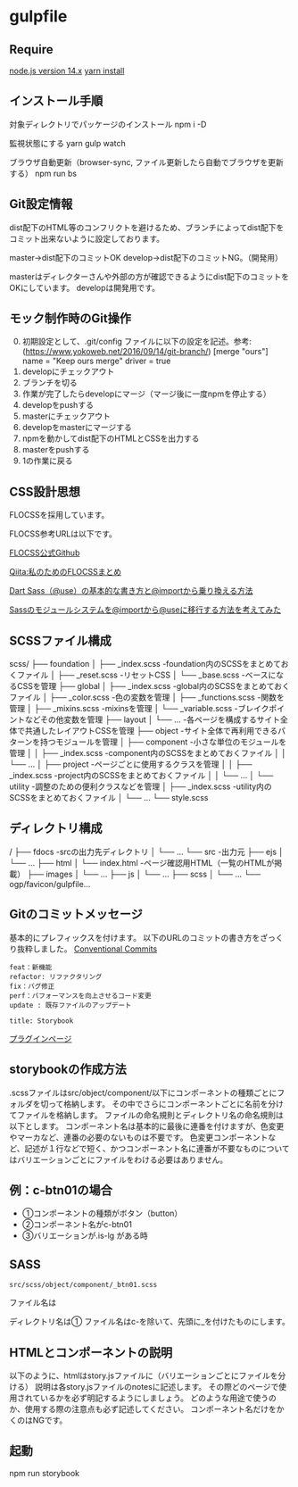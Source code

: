 # gulpfile

## Require
[node.js version 14.x](https://qiita.com/taiponrock/items/9001ae194571feb63a5e)
[yarn install](https://www.suzu6.net/posts/124-yarn-windows/)

## インストール手順
対象ディレクトリでパッケージのインストール
npm i -D

監視状態にする
yarn gulp watch

ブラウザ自動更新（browser-sync, ファイル更新したら自動でブラウザを更新する）
npm run bs

## Git設定情報
dist配下のHTML等のコンフリクトを避けるため、ブランチによってdist配下をコミット出来ないように設定しております。

master→dist配下のコミットOK
develop→dist配下のコミットNG。（開発用）

masterはディレクターさんや外部の方が確認できるようにdist配下のコミットをOKにしています。
developは開発用です。

## モック制作時のGit操作
0. 初期設定として、.git/config ファイルに以下の設定を記述。参考:(https://www.yokoweb.net/2016/09/14/git-branch/)
[merge "ours"]
    name = "Keep ours merge"
    driver = true
1. developにチェックアウト
2. ブランチを切る
3. 作業が完了したらdevelopにマージ（マージ後に一度npmを停止する）
4. developをpushする
5. masterにチェックアウト
6. developをmasterにマージする
7. npmを動かしてdist配下のHTMLとCSSを出力する
8. masterをpushする
9. 1の作業に戻る


## CSS設計思想
FLOCSSを採用しています。

FLOCSS参考URLは以下です。

[FLOCSS公式Github](https://github.com/hiloki/flocss)

[Qiita:私のためのFLOCSSまとめ](https://qiita.com/super-mana-chan/items/644c6827be954c8db2c0)

[Dart Sass（@use）の基本的な書き方と@importから乗り換える方法](https://haniwaman.com/dart-sass/)

[Sassのモジュールシステムを@importから@useに移行する方法を考えてみた](https://parashuto.com/rriver/development/sass-module-system-from-import-to-use)

## SCSSファイル構成
scss/
├── foundation
│   ├── _index.scss          -foundation内のSCSSをまとめておくファイル
│   ├── _reset.scss          -リセットCSS
│   └── _base.scss           -ベースになるCSSを管理
├── global
│   ├── _index.scss          -global内のSCSSをまとめておくファイル
│   ├── _color.scss          -色の変数を管理
│   ├── _functions.scss      -関数を管理
│   ├── _mixins.scss         -mixinsを管理
│   └── _variable.scss       -ブレイクポイントなどその他変数を管理
├── layout
│   └── ...                  -各ページを構成するサイト全体で共通したレイアウトCSSを管理
├── object                   -サイト全体で再利用できるパターンを持つモジュールを管理
│   ├── component            -小さな単位のモジュールを管理
│ 	│   ├── _index.scss      -component内のSCSSをまとめておくファイル
│   │   └── ...
│   ├── project              -ページごとに使用するクラスを管理
│ 	│   ├── _index.scss      -project内のSCSSをまとめておくファイル
│   │   └── ...
│   └── utility              -調整のための便利クラスなどを管理
│ 	    ├── _index.scss      -utility内のSCSSをまとめておくファイル
│       └── ...
└── style.scss

## ディレクトリ構成

/
├── fdocs               -srcの出力先ディレクトリ
│   └── ...
└── src                 -出力元
    ├── ejs
    │   └── ...
    ├── html
    │   └── index.html  -ページ確認用HTML（一覧のHTMLが掲載）
    ├── images
    │   └── ...
    ├── js
    │   └── ...
    ├── scss
    │   └── ...
    └── ogp/favicon/gulpfile...

## Gitのコミットメッセージ
基本的にプレフィックスを付けます。
以下のURLのコミットの書き方をざっくり抜粋しました。
[Conventional Commits](https://www.conventionalcommits.org/ja/v1.0.0/)
```
feat：新機能
refactor: リファクタリング
fix：バグ修正
perf：パフォーマンスを向上させるコード変更
update : 既存ファイルのアップデート
```



```
title: Storybook
```

[プラグインページ](https://storybook.js.org/)

## storybookの作成方法
.scssファイルはsrc/object/component/以下にコンポーネントの種類ごとにフォルダを切って格納します。
その中でさらにコンポーネントごとに名前を分けてファイルを格納します。
ファイルの命名規則とディレクトリ名の命名規則は以下とします。
コンポーネント名は基本的に最後に連番を付けますが、色変更やマーカなど、連番の必要のないものは不要です。
色変更コンポーネントなど、記述が１行などで短く、かつコンポーネント名に連番が不要なものについてはバリエーションごとにファイルをわける必要はありません。

## 例：c-btn01の場合
- ①コンポーネントの種類がボタン（button）
- ②コンポーネント名がc-btn01
- ③バリエーションが.is-lg
がある時

## SASS
``src/scss/object/component/_btn01.scss``

ファイル名は

ディレクトリ名は①
ファイル名はc-を除いて、先頭に_を付けたものにします。


## HTMLとコンポーネントの説明
以下のように、htmlはstory.jsファイルに（バリエーションごとにファイルを分ける）
説明は各story.jsファイルのnotesに記述します。
その際どのページで使用されているかを必ず明記するようにしましょう。
どのような用途で使うのか、使用する際の注意点も必ず記述してください。
コンポーネント名だけをかくのはNGです。

## 起動
npm run storybook

